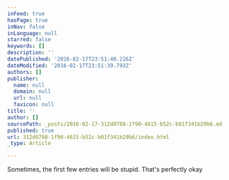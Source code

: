 ```yaml
---
inFeed: true
hasPage: true
inNav: false
inLanguage: null
starred: false
keywords: []
description: ''
datePublished: '2016-02-17T23:51:40.226Z'
dateModified: '2016-02-17T23:51:39.793Z'
authors: []
publisher:
  name: null
  domain: null
  url: null
  favicon: null
title: ''
author: []
sourcePath: _posts/2016-02-17-312d0788-1f90-4615-b52c-b01f341b29b6.md
published: true
url: 312d0788-1f90-4615-b52c-b01f341b29b6/index.html
_type: Article

---
```

Sometimes, the first few entries will be stupid. That's perfectly okay